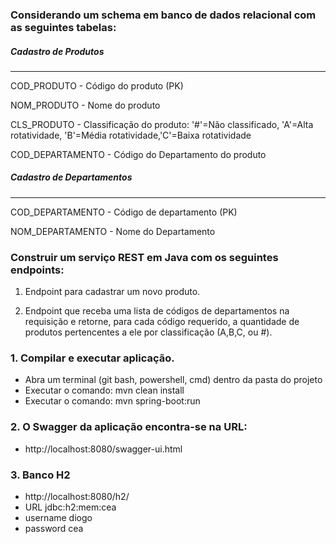 ### Considerando um schema em banco de dados relacional com as seguintes tabelas:

##### Cadastro de Produtos
--------------------
COD_PRODUTO  - Código do produto (PK)

NOM_PRODUTO  - Nome do produto

CLS_PRODUTO  - Classificação do produto: '#'=Não classificado, 'A'=Alta rotatividade, 'B'=Média rotatividade,'C'=Baixa rotatividade

COD_DEPARTAMENTO  - Código do Departamento do produto


 
 
##### Cadastro de Departamentos
-------------------------
COD_DEPARTAMENTO  - Código de departamento (PK)

NOM_DEPARTAMENTO  - Nome do Departamento



### Construir um serviço REST em Java com os seguintes endpoints:

1) Endpoint para cadastrar um novo produto.

2) Endpoint que receba uma lista de códigos de departamentos na requisição e retorne, para cada código requerido, a quantidade de produtos pertencentes a ele por classificação (A,B,C, ou #).


### 1. Compilar e executar aplicação.
 - Abra um terminal (git bash, powershell, cmd) dentro da pasta do projeto
 - Executar o comando: mvn clean install
 - Executar o comando: mvn spring-boot:run

### 2. O Swagger da aplicação encontra-se na URL: 
 - http://localhost:8080/swagger-ui.html

### 3. Banco H2
 - http://localhost:8080/h2/
 - URL jdbc:h2:mem:cea
 - username diogo
 - password cea
